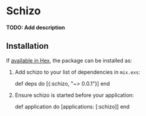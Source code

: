 # Schizo

**TODO: Add description**

## Installation

If [available in Hex](https://hex.pm/docs/publish), the package can be installed as:

  1. Add schizo to your list of dependencies in `mix.exs`:

        def deps do
          [{:schizo, "~> 0.0.1"}]
        end

  2. Ensure schizo is started before your application:

        def application do
          [applications: [:schizo]]
        end


